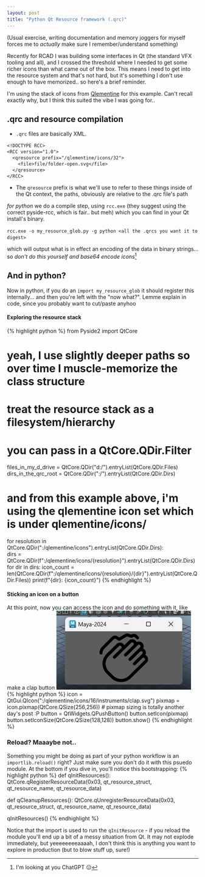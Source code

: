 ```yaml
---
layout: post
title: "Python Qt Resource framework (.qrc)"
---
```

(Usual exercise, writing documentation and memory joggers for myself forces me to _actually_ make sure I remember/understand something)

Recently for RCAD I was building some interfaces in Qt (the standard VFX tooling and all), and I crossed the threshold where I needed to get some richer icons than what came out of the box. This means I need to get into the resource system and that's not hard, but it's something I don't use enough to have memorized.. so here's a brief reminder.

I'm using the stack of icons from [Qlementine](https://github.com/oclero/qlementine) for this example. Can't recall exactly why, but I think this suited the vibe I was going for..

## .qrc and resource compilation

- `.qrc` files are basically XML.

```
<!DOCTYPE RCC>
<RCC version="1.0">
  <qresource prefix="/qlementine/icons/32">
    <file>file/folder-open.svg</file>
  </qresource>
</RCC>
```

- The `qresource` prefix is what we'll use to refer to these things inside of the Qt context, the paths, obviously are relative to the .qrc file's path

_for python_ we do a compile step, using `rcc.exe` (they suggest using the correct pyside-rcc, which is fair.. but meh) which you can find in your Qt install's binary. 

`rcc.exe -o my_resource_glob.py -g python <all the .qrcs you want it to digest>`

which will output what is in effect an encoding of the data in binary strings... so _don't do this yourself and base64 encode icons_[^1]


## And in python?
Now in python, if you do an `import my_resource_glob` it should register this internally... and then you're left with the "now what?". Lemme explain in code, since you probably want to cut/paste anyhoo

#### Exploring the resource stack
{% highlight python %}
from Pyside2 import QtCore
# yeah, I use slightly deeper paths so over time I muscle-memorize the class structure

# treat the resource stack as a filesystem/hierarchy
# you can pass in a QtCore.QDir.Filter
files_in_my_d_drive = QtCore.QDir("d:/").entryList(QtCore.QDir.Files)
dirs_in_the_qrc_root = QtCore.QDir(":/").entryList(QtCore.QDir.Dirs)

# and from this example above, i'm using the qlementine icon set which is under qlementine/icons/<res>
for resolution in QtCore.QDir(":/qlementine/icons").entryList(QtCore.QDir.Dirs):   
    dirs = QtCore.QDir(f":/qlementine/icons/{resolution}").entryList(QtCore.QDir.Dirs)
    for dir in dirs:
        icon_count = len(QtCore.QDir(f":/qlementine/icons/{resolution}/{dir}").entryList(QtCore.QDir.Files))
        print(f"{dir}: {icon_count}")
{% endhighlight %}

#### Sticking an icon on a button
At this point, now you can access the icon and do something with it, like make a clap button
![a very boring clap button](/assets/images/qt_clap_button.png)
{% highlight python %}
icon = QtGui.QIcon(":/qlementine/icons/16/instruments/clap.svg")
pixmap = icon.pixmap(QtCore.QSize(256,256)) # pixmap sizing is totally another day's post :P
button = QtWidgets.QPushButton()
button.setIcon(pixmap)
button.setIconSize(QtCore.QSize(128,128))
button.show()
{% endhighlight %}

### Reload? Maaaybe not..

Something you might be doing as part of your python workflow is an `importlib.reload()` right? Just make sure you don't do it with this psuedo module. At the bottom if you dive in, you'll notice this bootstrapping:
{% highlight python %}
def qInitResources():
    QtCore.qRegisterResourceData(0x03, qt_resource_struct, qt_resource_name, qt_resource_data)

def qCleanupResources():
    QtCore.qUnregisterResourceData(0x03, qt_resource_struct, qt_resource_name, qt_resource_data)

qInitResources()
{% endhighlight %}

Notice that the import is used to run the `qInitResource` - if you reload the module you'll end up a bit of a messy situation from Qt. It may not explode immediately, but yeeeeeeeeaaaah, I don't think this is anything you want to explore in production (but to blow stuff up, sure!)


[^1]: I'm looking at you ChatGPT 😑
